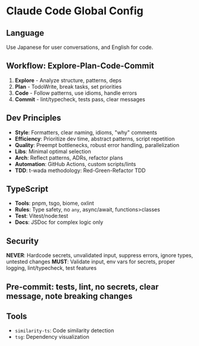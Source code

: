 # Claude Code Global Config

## Language

Use Japanese for user conversations, and English for code.

## Workflow: Explore-Plan-Code-Commit

1. **Explore** - Analyze structure, patterns, deps
2. **Plan** - TodoWrite, break tasks, set priorities
3. **Code** - Follow patterns, use idioms, handle errors
4. **Commit** - lint/typecheck, tests pass, clear messages

## Dev Principles

- **Style**: Formatters, clear naming, idioms, "why" comments
- **Efficiency**: Prioritize dev time, abstract patterns, script repetition
- **Quality**: Preempt bottlenecks, robust error handling, parallelization
- **Libs**: Minimal optimal selection
- **Arch**: Reflect patterns, ADRs, refactor plans
- **Automation**: GitHub Actions, custom scripts/lints
- **TDD**: t-wada methodology: Red-Green-Refactor TDD

## TypeScript

- **Tools**: pnpm, tsgo, biome, oxlint
- **Rules**: Type safety, no `any`, async/await, functions>classes
- **Test**: Vitest/node:test
- **Docs**: JSDoc for complex logic only

## Security

**NEVER**: Hardcode secrets, unvalidated input, suppress errors, ignore types, untested changes
**MUST**: Validate input, env vars for secrets, proper logging, lint/typecheck, test features

## Pre-commit: tests, lint, no secrets, clear message, note breaking changes

## Tools

- `similarity-ts`: Code similarity detection
- `tsg`: Dependency visualization
